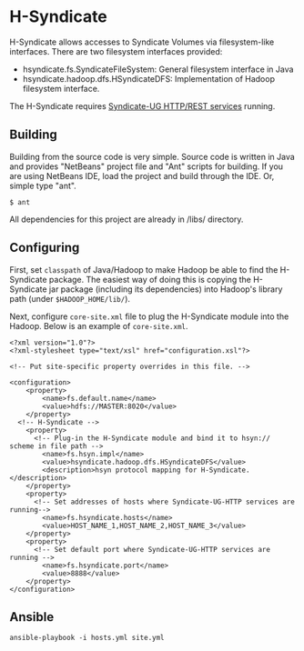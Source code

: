 H-Syndicate
===========

H-Syndicate allows accesses to Syndicate Volumes via filesystem-like interfaces. There are two filesystem interfaces provided:
- hsyndicate.fs.SyndicateFileSystem: General filesystem interface in Java
- hsyndicate.hadoop.dfs.HSyndicateDFS: Implementation of Hadoop filesystem interface.

The H-Syndicate requires [Syndicate-UG HTTP/REST services](https://github.com/syndicate-storage/syndicate-ug-http) running. 

Building
--------

Building from the source code is very simple. Source code is written in Java and provides "NetBeans" project file and "Ant" scripts for building. If you are using NetBeans IDE, load the project and build through the IDE. Or, simple type "ant".

```
$ ant
```

All dependencies for this project are already in /libs/ directory.

Configuring
-----------

First, set `classpath` of Java/Hadoop to make Hadoop be able to find the H-Syndicate package. The easiest way of doing this is copying the H-Syndicate jar package (including its dependencies) into Hadoop's library path (under `$HADOOP_HOME/lib/`).

Next, configure `core-site.xml` file to plug the H-Syndicate module into the Hadoop. Below is an example of `core-site.xml`.
```
<?xml version="1.0"?>
<?xml-stylesheet type="text/xsl" href="configuration.xsl"?>

<!-- Put site-specific property overrides in this file. -->

<configuration>
	<property>
		<name>fs.default.name</name>
		<value>hdfs://MASTER:8020</value>
	</property>
  <!-- H-Syndicate -->
	<property>
	  <!-- Plug-in the H-Syndicate module and bind it to hsyn:// scheme in file path -->
		<name>fs.hsyn.impl</name>
		<value>hsyndicate.hadoop.dfs.HSyndicateDFS</value>
		<description>hsyn protocol mapping for H-Syndicate.</description>
	</property>
	<property>
	  <!-- Set addresses of hosts where Syndicate-UG-HTTP services are running-->
		<name>fs.hsyndicate.hosts</name>
		<value>HOST_NAME_1,HOST_NAME_2,HOST_NAME_3</value>
	</property>
	<property>
	  <!-- Set default port where Syndicate-UG-HTTP services are running -->
		<name>fs.hsyndicate.port</name>
		<value>8888</value>
	</property>
</configuration>
```

Ansible
-------

```
ansible-playbook -i hosts.yml site.yml
```
